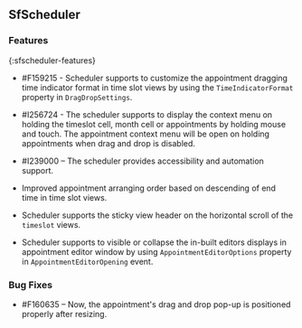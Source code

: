 ## SfScheduler

### Features
{:sfscheduler-features}

* \#F159215 - Scheduler supports to customize the appointment dragging time indicator format in time slot views by using the `TimeIndicatorFormat` property in `DragDropSettings`. 

* \#I256724 - The scheduler supports to display the context menu on holding the timeslot cell, month cell or appointments by holding mouse and touch. The appointment context menu will be open on holding appointments when drag and drop is disabled.

* \#I239000  – The scheduler provides accessibility and automation support.

* Improved appointment arranging order based on descending of end time in time slot views.

* Scheduler supports the sticky view header on the horizontal scroll of the `timeslot` views.

* Scheduler supports to visible or collapse the in-built editors displays in appointment editor window by using `AppointmentEditorOptions` property in `AppointmentEditorOpening` event.

### Bug Fixes

* #F160635 – Now, the appointment's drag and drop pop-up is positioned properly after resizing.